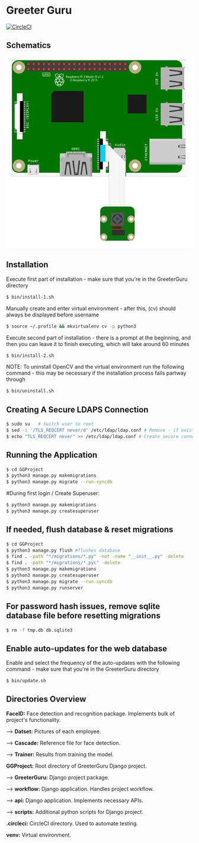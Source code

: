 # Greeter Guru
[![CircleCI](https://circleci.com/gh/VarenTechInternship/greeterguru.svg?style=svg)](https://circleci.com/gh/VarenTechInternship/greeterguru)

## Schematics

![Schematics](schematics.png)

## Installation

Execute first part of installation - make sure that you're in the GreeterGuru directory
```bash
$ bin/install-1.sh
```
Manually create and enter virtual environment - after this, (cv) should always be displayed before username
```bash
$ source ~/.profile && mkvirtualenv cv -p python3
```
Execute second part of installation - there is a prompt at the beginning, and then you can leave it to finish executing, which will take around 60 minutes
```bash
$ bin/install-2.sh
```
NOTE: To uninstall OpenCV and the virtual environment run the following command - this may be necessary if the installation process fails partway through
```bash
$ bin/uninstall.sh
```
## Creating A Secure LDAPS Connection
```bash
$ sudo su   # Switch user to root
$ sed -i '/TLS_REQCERT never/d' /etc/ldap/ldap.conf # Remove - if exists - secure connection
$ echo "TLS_REQCERT never" >> /etc/ldap/ldap.conf # Create secure connection via ldap
```

## Running the Application
```bash
$ cd GGProject
$ python3 manage.py makemigrations
$ python3 manage.py migrate --run-syncdb
```

#During first login / Create Superuser:
```bash
$ python3 manage.py makemigrations
$ python3 manage.py createsuperuser
```
## If needed, flush database & reset migrations
```bash
$ cd GGProject
$ python3 manage.py flush #flushes database
$ find . -path "*/migrations/*.py" -not -name "__init__.py" -delete
$ find . -path "*/migrations/*.pyc" -delete
$ python3 manage.py makemigrations
$ python3 manage.py createsuperuser
$ python3 manage.py migrate --run-syncdb
$ python3 manage.py runserver
```

## For password hash issues, remove sqlite database file before resetting migrations
```bash
$ rm -f tmp.db db.sqlite3
```

## Enable auto-updates for the web database
Enable and select the frequency of the auto-updates with the following command - make sure that you're in the GreeterGuru directory
```bash
$ bin/update.sh
```

## Directories Overview

**FaceID:** Face detection and recognition package. Implements bulk of project's functionality.

--> **Datset:** Pictures of each employee.

--> **Cascade:** Reference file for face detection.

--> **Trainer:** Results from training the model.

**GGProject:** Root directory of GreeterGuru Django project.

--> **GreeterGuru:** Django project package.

--> **workflow:** Django application. Handles project workflow.

--> **api:** Django application. Implements necessary APIs.

--> **scripts:** Additional python scripts for Django project.

**.circleci:** CircleCI directory. Used to automate testing.

**venv:** Virtual environment.
